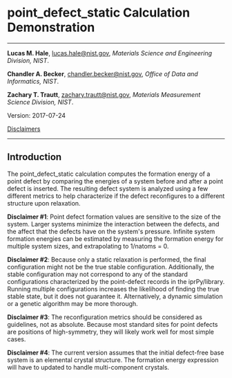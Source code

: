 # point_defect_static Calculation Demonstration

- - -

**Lucas M. Hale**, [lucas.hale@nist.gov](mailto:lucas.hale@nist.gov?Subject=ipr-demo), *Materials Science and Engineering Division, NIST*.

**Chandler A. Becker**, [chandler.becker@nist.gov](mailto:chandler.becker@nist.gov?Subject=ipr-demo), *Office of Data and Informatics, NIST*.

**Zachary T. Trautt**, [zachary.trautt@nist.gov](mailto:zachary.trautt@nist.gov?Subject=ipr-demo), *Materials Measurement Science Division, NIST*.

Version: 2017-07-24

[Disclaimers](http://www.nist.gov/public_affairs/disclaimer.cfm) 
 
- - -

## Introduction

The point_defect_static calculation computes the formation energy of a point defect by comparing the energies of a system before and after a point defect is inserted. The resulting defect system is analyzed using a few different metrics to help characterize if the defect reconfigures to a different structure upon relaxation. 

__Disclaimer #1__: Point defect formation values are sensitive to the size of the system. Larger systems minimize the interaction between the defects, and the affect that the defects have on the system's pressure. Infinite system formation energies can be estimated by measuring the formation energy for multiple system sizes, and extrapolating to 1/natoms = 0.

__Disclaimer #2__: Because only a static relaxation is performed, the final configuration might not be the true stable configuration. Additionally, the stable configuration may not correspond to any of the standard configurations characterized by the point-defect records in the iprPy/library. Running multiple configurations increases the likelihood of finding the true stable state, but it does not guarantee it. Alternatively, a dynamic simulation or a genetic algorithm may be more thorough.

__Disclaimer #3__: The reconfiguration metrics should be considered as guidelines, not as absolute. Because most standard sites for point defects are positions of high-symmetry, they will likely work well for most simple cases. 

__Disclaimer #4__: The current version assumes that the initial defect-free base system is an elemental crystal structure. The formation energy expression will have to updated to handle multi-component crystals. 
